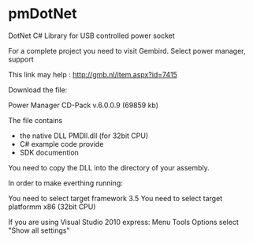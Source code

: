 pmDotNet
========

DotNet C# Library for USB controlled power socket

For a complete project you need to visit Gembird.
Select power manager, support

This link may help : http://gmb.nl/item.aspx?id=7415

Download the file:

Power Manager CD-Pack v.6.0.0.9 (69859 kb)

The file contains 
- the native DLL  PMDll.dll (for 32bit CPU)
- C# example code provide
- SDK documention

You need to copy the DLL into the directory of your assembly.

In order to make everthing running:

You need to select target framework 3.5 
You need to select target platformm x86 (32bit CPU)

If you are using Visual Studio 2010 express:
Menu Tools
Options
select "Show all settings"








